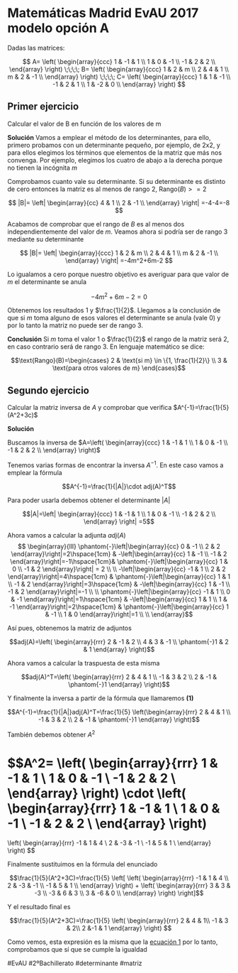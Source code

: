 # Matemáticas Madrid EvAU 2017 modelo opción A

Dadas las matrices:

$$
A=
\left(
\begin{array}{ccc}
	1 & -1 & 1 \\
	1 & 0 & -1 \\
	-1 & 2 & 2 \\
\end{array}
\right)
\;\;\;\;
B=
\left(
\begin{array}{ccc}
	1 & 2 & m \\
	2 & 4 & 1 \\
	m & 2 & -1 \\
\end{array}
\right)
\;\;\;\;
C=
\left(
\begin{array}{ccc}
	1 & 1 & -1 \\
	-1 & 2 & 1 \\
	1 & -2 & 0 \\
\end{array}
\right)
$$


## Primer ejercicio

Calcular el valor de B en función de los valores de m

**Solución** Vamos a emplear el método de los determinantes, para ello, primero probamos con un determinante
pequeño, por ejemplo, de 2x2, y para ellos elegimos los términos que elementos de la matriz
que más nos convenga. Por ejemplo, elegimos los cuatro de abajo a la derecha porque no tienen
la incógnita $m$

Comprobamos cuanto vale su determinante. Si su determinante es distinto de cero entonces la matriz es
al menos de rango 2, $\text{Rango}(B)>=2$

$$
|B|=
\left|
\begin{array}{cc}
	4 & 1 \\
	2 & -1 \\
\end{array}
\right|
=-4-4=-8
$$

Acabamos de comprobar que el rango de $B$ es al menos dos independientemente del valor de $m$. Veamos ahora
si podría ser de rango 3 mediante su determinante

$$
|B|=
\left|
\begin{array}{ccc}
	1 & 2 & m \\
	2 & 4 & 1 \\
	m & 2 & -1 \\
\end{array}
\right|
=-4m^2+6m-2
$$

Lo igualamos a cero porque nuestro objetivo es averiguar para que valor de $m$ el determinante se anula

$$-4m^2+6m-2=0$$

Obtenemos los resultados 1 y $\frac{1}{2}$. Llegamos a la conclusión de que si $m$ toma
alguno de esos valores el determinante se anula (vale 0) y por lo tanto la matriz
no puede ser de rango 3.

**Conclusión** Si $m$ toma el valor 1 o $\frac{1}{2}$ el rango de la matriz será 2, en caso contrario
será de rango 3. En lenguaje matemático se dice:

$$\text{Rango}(B)=\begin{cases}
      2 & \text{si m} \in \{1, \frac{1}{2}\} \\
      3 & \text{para otros valores de m}
   \end{cases}$$


## Segundo ejercicio
Calcular la matriz inversa de $A$ y comprobar que verifica $A^{-1}=\frac{1}{5}(A^2+3c)$

**Solución**

Buscamos la inversa de $A=\left(
	\begin{array}{ccc}
		1 & -1 & 1 \\
		1 & 0 & -1 \\
		-1 & 2 & 2 \\
	\end{array}
	\right)$

Tenemos varias formas de encontrar la inversa $A^{-1}$. En este caso vamos a emplear
la fórmula

$$A^{-1}=\frac{1}{|A|}\cdot adj(A)^T$$

Para poder usarla debemos obtener el determinante $|A|$

$$|A|=\left|
\begin{array}{ccc}
	1 & -1 & 1 \\
	1 & 0 & -1 \\
	-1 & 2 & 2 \\
\end{array}
\right|
=5$$

Ahora vamos a calcular la adjunta $adj(A)$
$$
\begin{array}{lll}
		\phantom{-}\left|\begin{array}{cc} 0 & -1 \\ 2 & 2 \end{array}\right|=2\hspace{1cm} &
	 	-\left|\begin{array}{cc} 1 & -1 \\ -1 & 2 \end{array}\right|=-1\hspace{1cm}&
		\phantom{-}\left|\begin{array}{cc} 1 & 0 \\ -1 & 2 \end{array}\right| = 2
		 \\		 \\
		-\left|\begin{array}{cc} -1 & 1 \\ 2 & 2 \end{array}\right|=4\hspace{1cm} &
	 	\phantom{-}\left|\begin{array}{cc} 1 & 1 \\ -1 & 2 \end{array}\right|=3\hspace{1cm} &
		-\left|\begin{array}{cc} 1 & -1 \\ -1 & 2 \end{array}\right|=-1
		 \\		 \\
		\phantom{-}\left|\begin{array}{cc} -1 & 1 \\ 0 & -1 \end{array}\right|=1\hspace{1cm} &
	 	-\left|\begin{array}{cc} 1 & 1 \\ 1 & -1 \end{array}\right|=2\hspace{1cm} &
		\phantom{-}\left|\begin{array}{cc} 1 & -1 \\ 1 & 0 \end{array}\right|=1
		 \\		 \\
\end{array}$$

Así pues, obtenemos la matriz de adjuntos

$$adj(A)=\left(
\begin{array}{rrr}
	2 & -1 & 2 \\
	4 & 3 & -1 \\
	\phantom{-}1 & 2 & 1
\end{array}
\right)$$

Ahora vamos a calcular la traspuesta de esta misma

$$adj(A)^T=\left(
\begin{array}{rrr}
	2 & 4 & 1 \\
	-1 & 3 & 2 \\
	2 & -1 & \phantom{-}1
\end{array}
\right)$$

Y finalmente la inversa a partir de la fórmula que llamaremos **(1)**<a name="ec1"></a>

$$A^{-1}=\frac{1}{|A|}adj(A)^T=\frac{1}{5}
\left(\begin{array}{rrr}
	2 & 4 & 1 \\
	-1 & 3 & 2 \\
	2 & -1 & \phantom{-}1
\end{array}
\right)$$

También debemos obtener $A^2$

$$A^2=
\left(
\begin{array}{rrr}
	1 & -1 & 1 \\
	1 & 0 & -1 \\
	-1 & 2 & 2 \\
\end{array}
\right)
\cdot
\left(
\begin{array}{rrr}
	1 & -1 & 1 \\
	1 & 0 & -1 \\
	-1 & 2 & 2 \\
\end{array}
\right)
=
\left(
\begin{array}{rrr}
	-1 & 1 & 4 \\
	2 & -3 & -1 \\
	-1 & 5 & 1 \\
\end{array}
\right)
$$

Finalmente sustituimos en la fórmula del enunciado

$$\frac{1}{5}(A^2+3C)=\frac{1}{5}
\left[
	\left(
	\begin{array}{rrr}
		-1 & 1 & 4 \\
		2 & -3 & -1 \\
		-1 & 5 & 1 \\
	\end{array}
	\right)
	+
	\left(
	\begin{array}{rrr}
		3 & 3 & -3 \\
		-3 & 6 & 3 \\
		3 & -6 & 0 \\
	\end{array}
	\right)
\right]$$

Y el resultado final es

$$\frac{1}{5}(A^2+3C)=\frac{1}{5}
\left(
	\begin{array}{rrr}
		2  & 4 & 1\\
		-1 & 3 & 2\\
		2  &-1 & 1
	\end{array}
\right)
$$

Como vemos, esta expresión es la misma que la [ecuación 1](#ec1) por lo tanto, comprobamos que
sí que se cumple la igualdad

#EvAU #2ºBachillerato #determinante #matriz

